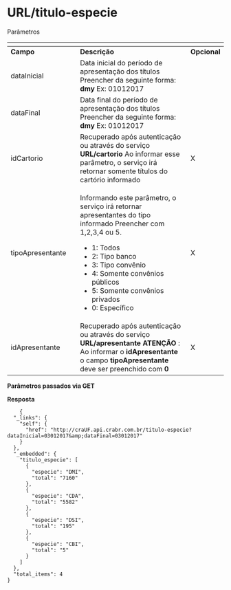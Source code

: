 # URL/titulo-especie

Parâmetros

<table data-header-hidden><thead><tr><th width="181.33333333333331"></th><th width="460"></th><th></th></tr></thead><tbody><tr><td><strong>Campo</strong></td><td><strong>Descrição</strong></td><td><strong>Opcional</strong></td></tr><tr><td>dataInicial</td><td>Data inicial do período de apresentação dos títulos Preencher da seguinte forma: <strong>dmy</strong> Ex: 01012017</td><td></td></tr><tr><td>dataFinal</td><td>Data final do período de apresentação dos títulos Preencher da seguinte forma: <strong>dmy</strong> Ex: 01012017</td><td></td></tr><tr><td>idCartorio</td><td>Recuperado após autenticação ou através do serviço <strong>URL/cartorio</strong> Ao informar esse parâmetro, o serviço irá retornar somente títulos do cartório informado</td><td>X</td></tr><tr><td>tipoApresentante</td><td><p>Informando este parâmetro, o serviço irá retornar apresentantes do tipo informado Preencher com 1,2,3,4 ou 5.</p><ul><li>1: Todos</li><li>2: Tipo banco</li><li>3: Tipo convênio</li><li>4: Somente convênios públicos</li><li>5: Somente convênios privados</li><li>0: Específico</li></ul></td><td>X</td></tr><tr><td>idApresentante</td><td>Recuperado após autenticação ou através do serviço <strong>URL/apresentante</strong> <strong>ATENÇÃO</strong> : Ao informar o <strong>idApresentante</strong> o campo <strong>tipoApresentante</strong> deve ser preenchido com <strong>0</strong></td><td>X</td></tr></tbody></table>

**Parâmetros passados via GET**

**Resposta**

```
    {
  "_links": {
    "self": {
      "href": "http://craUF.api.crabr.com.br/titulo-especie?dataInicial=03012017&amp;dataFinal=03012017"
    }
  },
  "_embedded": {
    "titulo_especie": [
      {
        "especie": "DMI",
        "total": "7160"
      },
      {
        "especie": "CDA",
        "total": "5582"
      },
      {
        "especie": "DSI",
        "total": "195"
      },
      {
        "especie": "CBI",
        "total": "5"
      }
    ]
  },
  "total_items": 4
}
```
